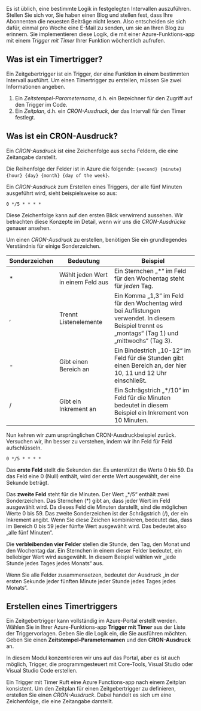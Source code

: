 Es ist üblich, eine bestimmte Logik in festgelegten Intervallen auszuführen. Stellen Sie sich vor, Sie haben einen Blog und stellen fest, dass Ihre Abonnenten die neuesten Beiträge nicht lesen. Also entscheiden sie sich dafür, einmal pro Woche eine E-Mail zu senden, um sie an Ihren Blog zu erinnern. Sie implementieren diese Logik, die mit einer Azure-Funktions-app mit einem _Trigger mit Timer_ Ihrer Funktion wöchentlich aufrufen.

## <a name="what-is-a-timer-trigger"></a>Was ist ein Timertrigger?

Ein Zeitgebertrigger ist ein Trigger, der eine Funktion in einem bestimmten Intervall ausführt. Um einen Timertrigger zu erstellen, müssen Sie zwei Informationen angeben.

1. Ein *Zeitstempel-Parametername*, d.h. ein Bezeichner für den Zugriff auf den Trigger im Code.
2. Ein *Zeitplan*, d.h. ein *CRON-Ausdruck*, der das Intervall für den Timer festlegt.

## <a name="what-is-a-cron-expression"></a>Was ist ein CRON-Ausdruck?

Ein *CRON-Ausdruck* ist eine Zeichenfolge aus sechs Feldern, die eine Zeitangabe darstellt.

Die Reihenfolge der Felder ist in Azure die folgende: `{second} {minute} {hour} {day} {month} {day of the week}`.

Ein *CRON-Ausdruck* zum Erstellen eines Triggers, der alle fünf Minuten ausgeführt wird, sieht beispielsweise so aus:

```log
0 */5 * * * *
```

Diese Zeichenfolge kann auf den ersten Blick verwirrend aussehen. Wir betrachten diese Konzepte im Detail, wenn wir uns die *CRON-Ausdrücke* genauer ansehen.

Um einen *CRON-Ausdruck* zu erstellen, benötigen Sie ein grundlegendes Verständnis für einige Sonderzeichen.

| Sonderzeichen | Bedeutung | Beispiel |
| ------------- | ------------- | ------------- |
| *      | Wählt jeden Wert in einem Feld aus | Ein Sternchen „*“ im Feld für den Wochentag steht für *jeden* Tag. |
| ,      | Trennt Listenelemente | Ein Komma „1,3“ im Feld für den Wochentag wird bei Auflistungen verwendet. In diesem Beispiel trennt es „montags“ (Tag 1) und „mittwochs“ (Tag 3). |
| -      | Gibt einen Bereich an | Ein Bindestrich „10-12“ im Feld für die Stunden gibt einen Bereich an, der hier 10, 11 und 12 Uhr einschließt. |
| /      | Gibt ein Inkrement an | Ein Schrägstrich „*/10“ im Feld für die Minuten bedeutet in diesem Beispiel ein Inkrement von 10 Minuten. |

Nun kehren wir zum ursprünglichen CRON-Ausdruckbeispiel zurück. Versuchen wir, ihn besser zu verstehen, indem wir ihn Feld für Feld aufschlüsseln.

```log
0 */5 * * * *
```

Das **erste Feld** stellt die Sekunden dar. Es unterstützt die Werte 0 bis 59. Da das Feld eine 0 (Null) enthält, wird der erste Wert ausgewählt, der eine Sekunde beträgt.

Das **zweite Feld** steht für die Minuten. Der Wert „*/5“ enthält zwei Sonderzeichen. Das Sternchen (\*) gibt an, dass jeder Wert im Feld ausgewählt wird. Da dieses Feld die Minuten darstellt, sind die möglichen Werte 0 bis 59. Das zweite Sonderzeichen ist der Schrägstrich (/), der ein Inkrement angibt. Wenn Sie diese Zeichen kombinieren, bedeutet das, dass im Bereich 0 bis 59 jeder fünfte Wert ausgewählt wird. Das bedeutet also „alle fünf Minuten“.

Die **verbleibenden vier Felder** stellen die Stunde, den Tag, den Monat und den Wochentag dar. Ein Sternchen in einem dieser Felder bedeutet, ein beliebiger Wert wird ausgewählt. In diesem Beispiel wählen wir „jede Stunde jedes Tages jedes Monats“ aus.

Wenn Sie alle Felder zusammensetzen, bedeutet der Ausdruck „in der ersten Sekunde jeder fünften Minute jeder Stunde jedes Tages jedes Monats“.

## <a name="how-to-create-a-timer-trigger"></a>Erstellen eines Timertriggers

Ein Zeitgebertrigger kann vollständig im Azure-Portal erstellt werden. Wählen Sie in Ihrer Azure-Funktions-app **Trigger mit Timer** aus der Liste der Triggervorlagen. Geben Sie die Logik ein, die Sie ausführen möchten. Geben Sie einen **Zeitstempel-Parameternamen** und den **CRON-Ausdruck** an.

In diesem Modul konzentrieren wir uns auf das Portal, aber es ist auch möglich, Trigger, die programmgesteuert mit Core-Tools, Visual Studio oder Visual Studio Code erstellen.

Ein Trigger mit Timer Ruft eine Azure Functions-app nach einem Zeitplan konsistent. Um den Zeitplan für einen Zeitgebertrigger zu definieren, erstellen Sie einen *CRON-Ausdruck*. Dabei handelt es sich um eine Zeichenfolge, die eine Zeitangabe darstellt.